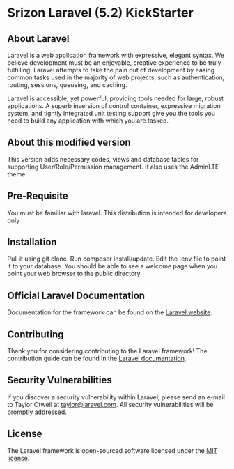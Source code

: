 # Srizon Laravel (5.2) KickStarter

## About Laravel
Laravel is a web application framework with expressive, elegant syntax. We believe development must be an enjoyable, creative experience to be truly fulfilling. Laravel attempts to take the pain out of development by easing common tasks used in the majority of web projects, such as authentication, routing, sessions, queueing, and caching.

Laravel is accessible, yet powerful, providing tools needed for large, robust applications. A superb inversion of control container, expressive migration system, and tightly integrated unit testing support give you the tools you need to build any application with which you are tasked.

## About this modified version
This version adds necessary codes, views and database tables for supporting User/Role/Permission management. It also uses the AdminLTE theme.

## Pre-Requisite
You must be familiar with laravel. This distribution is intended for developers only

## Installation
Pull it using git clone. Run composer install/update. Edit the .env file to point it to your database. You should be able to see a welcome page when you point your web browser to the public directory

## Official Laravel Documentation

Documentation for the framework can be found on the [Laravel website](http://laravel.com/docs).

## Contributing

Thank you for considering contributing to the Laravel framework! The contribution guide can be found in the [Laravel documentation](http://laravel.com/docs/contributions).

## Security Vulnerabilities

If you discover a security vulnerability within Laravel, please send an e-mail to Taylor Otwell at taylor@laravel.com. All security vulnerabilities will be promptly addressed.

## License

The Laravel framework is open-sourced software licensed under the [MIT license](http://opensource.org/licenses/MIT).
